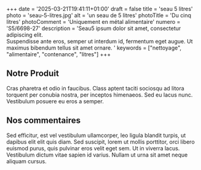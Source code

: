 +++
date = '2025-03-21T19:41:11+01:00'
draft = false
title = 'seau 5 litres'
photo = 'seau-5-litres.jpg'
alt = 'un seau de 5 litres'
photoTitle = 'Du cinq litres'
photoComment = 'Uniquement en métal alimentaire'
numero = 'S5/6698-27'
description = 'Seau5 ipsum dolor sit amet, consectetur adipiscing elit. <br>Suspendisse ante eros, semper ut interdum id, fermentum eget augue. Ut maximus bibendum tellus sit amet ornare. '
keywords = ["nettoyage", "alimentaire", "contenance", "litres"]
+++

## Notre Produit
Cras pharetra et odio in faucibus. Class aptent taciti sociosqu ad litora torquent per conubia nostra, per inceptos himenaeos. Sed eu lacus nunc. Vestibulum posuere eu eros a semper. 
## Nos commentaires
Sed efficitur, est vel vestibulum ullamcorper, leo ligula blandit turpis, ut dapibus elit elit quis diam. Sed suscipit, lorem ut mollis porttitor, orci libero euismod purus, quis pulvinar eros velit eget sem. Ut in viverra lacus. Vestibulum dictum vitae sapien id varius. Nullam ut urna sit amet neque aliquam cursus.